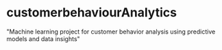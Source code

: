 # customerbehaviourAnalytics
"Machine learning project for customer behavior analysis using predictive models and data insights"
